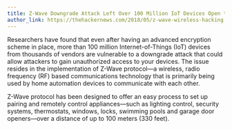 ```yaml
---
title: Z-Wave Downgrade Attack Left Over 100 Million IoT Devices Open to Hackers
author_link: https://thehackernews.com/2018/05/z-wave-wireless-hacking.html
---
```


Researchers have found that even after having an advanced encryption scheme in place, more than 100 million Internet-of-Things (IoT) devices from thousands of vendors are vulnerable to a downgrade attack that could allow attackers to gain unauthorized access to your devices.
The issue resides in the implementation of Z-Wave protocol—a wireless, radio frequency (RF) based communications technology that is primarily being used by home automation devices to communicate with each other.

Z-Wave protocol has been designed to offer an easy process to set up pairing and remotely control appliances—such as lighting control, security systems, thermostats, windows, locks, swimming pools and garage door openers—over a distance of up to 100 meters (330 feet).
